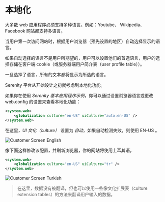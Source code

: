 # 本地化

大多数 web 应用程序必须支持多种语言。例如：Youtube、 Wikipedia、 Facebook 网站都支持多语言。 

当用户第一次访问网站时，根据用户浏览器（预先设置的地区）自动选择显示的语言。

如果自动选择的语言不是用户所期望的，用户可以设置他们的首选语言，用户的选择存储在客户端 cookie（或服务器端用户简介表（user profile table））。

一旦选择了语言，所有的文本都将显示为所选的语言。

Serenity 平台从开始设计之初就考虑到本地化功能。

如果你在使用 *Serenity 基本应用程序示例*，你可以通过设置浏览器语言或更改 web.config 的设置来查看本地化功能： 

```xml
<system.web>
    <globalization culture="en-US" uiCulture="auto:en-US" />
</system.web>
```

在这里，*UI 文化（culture）* 设置为 *自动*，如果自动检测失败，则使用 EN-US 。

![Customer Screen English](img/localization_customer_english.jpg)

像下面这样修改该配置，并刷新浏览器，你的网站将使用土耳其语。

```xml
<system.web>
    <globalization culture="en-US" uiCulture="tr" />
</system.web>
```

![Customer Screen Turkish](img/localization_customer_turkish.jpg)

> 在这里，数据没有被翻译，但也可以使用一些像文化扩展表（culture extension tables）的方法来翻译用户输入的数据。
